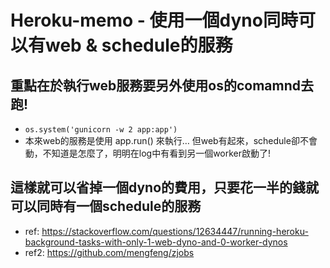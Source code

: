 # Heroku-memo - 使用一個dyno同時可以有web & schedule的服務

## 重點在於執行web服務要另外使用os的comamnd去跑!

- `os.system('gunicorn -w 2 app:app')`
- 本來web的服務是使用 app.run() 來執行… 但web有起來，schedule卻不會動，不知道是怎麼了，明明在log中有看到另一個worker啟動了!

## 這樣就可以省掉一個dyno的費用，只要花一半的錢就可以同時有一個schedule的服務

- ref: https://stackoverflow.com/questions/12634447/running-heroku-background-tasks-with-only-1-web-dyno-and-0-worker-dynos
- ref2: https://github.com/mengfeng/zjobs
